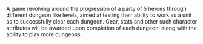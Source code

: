 A game revolving around the progression of a party of 5 heroes through different dungeon like levels, aimed at testing their ability to work as a unit as to successfully clear each dungeon. Gear, stats and other such character attributes will be awarded upon completion of each dungeon, along with the ability to play more dungeons.
